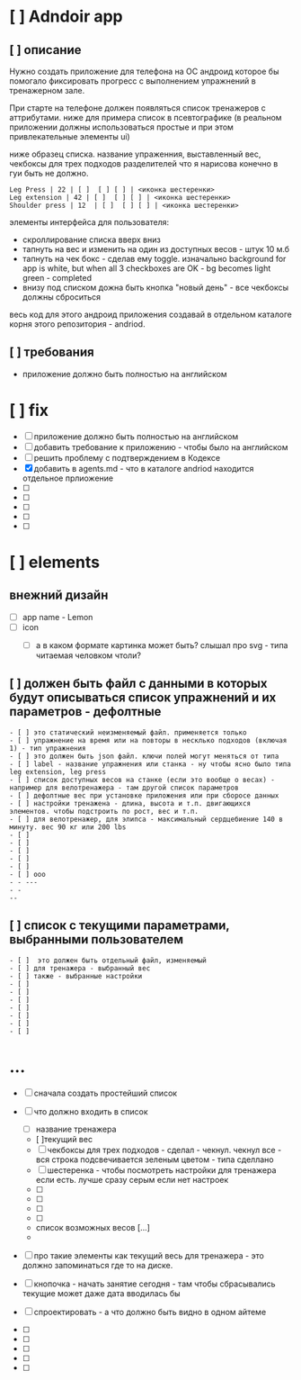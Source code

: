 

# [ ] Adndoir app

## [ ] описание 
Нужно создать приложение для телефона на ОС андроид которое бы помогало фиксировать прогресс с выполнением упражнений в тренажерном зале.

При старте на телефоне должен появляться список тренажеров с аттрибутами. ниже для примера список в псевтографике (в  реальном приложении должны использоваться простые и при этом привлекательные элементы ui)

ниже образец списка. название упраженния, выставленный вес, чекбоксы для трех подходов
разделителей что я нарисова конечно в  гуи быть не должно.

```
Leg Press | 22 | [ ]  [ ] [ ] | <иконка шестеренки>
Leg extension | 42 | [ ]  [ ] [ ] | <иконка шестеренки>
Shoulder press | 12  | [ ]  [ ] [ ] | <иконка шестеренки>

```

элементы интерфейса для пользователя:
- скроллирование списка вверх вниз
- тапнуть на вес и изменить на один из доступных весов - штук 10 м.б
- тапнуть на чек бокс - сделав ему toggle. изначально background for app is white, but when all 3 checkboxes are OK - bg becomes light green - completed
- внизу под списком дожна быть кнопка "новый день" - все чекбоксы должны сброситься


весь код для этого андроид приложения создавай в отдельном каталоге корня этого репозитория - andriod.

## [ ] требования
- приложение должно быть полностью на английском


# [ ] fix
- [ ] приложение должно быть полностью на английском
- [ ] добавить требование к приложению - чтобы было на английском
- [ ] решить проблему с подтверждением в Кодексе
- [x] добавить в agents.md - что в каталоге andriod находится отдельное прлиожение
- [ ]
- [ ]
- [ ]
- [ ]
- [ ]


# [ ] elements

## внежний дизайн
- [ ] app name - Lemon
- [ ] icon
    - [ ] а в каком формате картинка может быть? слышал про svg - типа читаемая человком чтоли?


## [ ] должен быть файл с данными в которых будут описываться список упражнений и их параметров - дефолтные
    - [ ] это статический неизменяемый файл. применяется только 
    - [ ] упражнение на время или на повторы в несклько подходов (включая 1) - тип упражнения
    - [ ] это должен быть json файл. ключи полей могут меняться от типа
    - [ ] label - название упражнения или станка - ну чтобы ясно было типа leg extension, leg press
    - [ ] список доступных весов на станке (если это вообще о весах) - например для велотренажера - там другой список параметров
    - [ ] дефолтные вес при установке приложения или при сборосе данных
    - [ ] настройки тренажена - длина, высота и т.п. двигающихся элементов. чтобы подстроить по рост, вес и т.п.
    - [ ] для велотренажер, для элипса - максимальный сердцебиение 140 в минуту. вес 90 кг или 200 lbs
    - [ ] 
    - [ ] 
    - [ ] 
    - [ ] 
    - [ ] 
    - [ ] ооо
    - - ---
    - - 
    -- 

## [ ] список с текущими параметрами, выбранными пользователем
    - [ ]  это должен быть отдельный файл, изменяемый
    - [ ] для тренажера - выбранный вес
    - [ ] также - выбранные настройки
    - [ ] 
    - [ ] 
    - [ ] 
    - [ ] 
    - [ ] 
    - [ ] 
    - [ ] 
    
# ...
- [ ] сначала создать простейший список 


- [ ] что должно входить в список
    - [ ] название тренажера
    - [ ]текущий вес
    - [ ] чекбоксы для трех подходов - сделал - чекнул. чекнул все - вся строка подсвечивается зеленым цветом - типа сделлано
    - [ ] шестеренка - чтобы посмотреть  настройки для тренажера если есть. лучше сразу серым если нет настроек
    - [ ] 
    - [ ] 
    - [ ] 
    - [ ] 
    - список возможных весов [...]
    - 

- [ ] про такие элементы как текущий весь для тренажера - это должно запоминаться где то на диске.
- [ ] кнопочка - начать занятие сегодня - там чтобы сбрасывались текущие
     может даже дата вводилась бы
- [ ] спроектировать - а что должно быть видно в одном айтеме
- [ ] 
- [ ] 
- [ ] 
- [ ] 
- [ ] 





